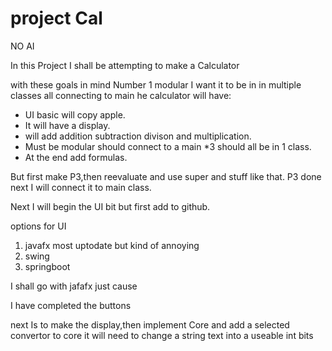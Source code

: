 # project Cal

NO AI

In this Project I shall be attempting to make a Calculator

with these goals in mind Number 1 modular I want it to be in in multiple classes all connecting to main he calculator will have:

* UI basic will copy apple.
* It will have a display.
* will add  addition subtraction divison and multiplication.
* Must be modular should connect to a main *3 should all be in 1 class.
* At the end add formulas.

But first make P3,then reevaluate and use super and stuff like that.
P3 done next I will connect it to main class.

Next I will begin the UI bit but first add to github.

options for UI

 1. javafx most uptodate but kind of annoying
 2. swing
 3. springboot

I shall go with jafafx just cause

I have completed the buttons 

next Is to make the display,then implement Core and add a selected convertor to core it will need to change a string text into a useable int bits